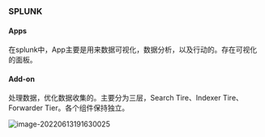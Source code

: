 ### SPLUNK 

#### Apps

在splunk中，App主要是用来数据可视化，数据分析，以及行动的。存在可视化的面板。

#### Add-on

处理数据，优化数据收集的。主要分为三层，Search Tire、Indexer Tire、Forwarder Tier。各个组件保持独立。

![image-20220613191630025](C:\Users\Rune\AppData\Roaming\Typora\typora-user-images\image-20220613191630025.png)